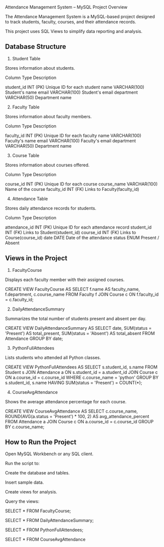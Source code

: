 Attendance Management System – MySQL Project
 Overview

The Attendance Management System is a MySQL-based project designed to track students, faculty, courses, and their attendance records.

This project uses SQL Views to simplify data reporting and analysis.

##  Database Structure

1. Student Table

Stores information about students.

Column	      Type      	 Description

student_id	  INT (PK)	     Unique ID for each student
name	      VARCHAR(100)	 Student's name
email	      VARCHAR(100)	 Student's email
department	  VARCHAR(50) 	 Department name

2. Faculty Table

Stores information about faculty members.

Column	      Type	         Description

faculty_id	  INT (PK)	     Unique ID for each faculty
name	      VARCHAR(100)	 Faculty's name
email	      VARCHAR(100)	 Faculty's email
department	  VARCHAR(50)	 Department name

3. Course Table

Stores information about courses offered.

Column	       Type	         Description

course_id	   INT (PK)	     Unique ID for each course
course_name    VARCHAR(100)	 Name of the course
faculty_id	   INT (FK)	     Links to Faculty(faculty_id)

4. Attendance Table

Stores daily attendance records for students.

Column	        Type	    Description

attendance_id	INT (PK)	Unique ID for each attendance record
student_id	    INT (FK)	Links to Student(student_id)
course_id	    INT (FK)	Links to Course(course_id)
date	        DATE	    Date of the attendance
status	        ENUM	    Present / Absent

##  Views in the Project

1. FacultyCourse

Displays each faculty member with their assigned courses.

CREATE VIEW FacultyCourse AS
SELECT f.name AS faculty_name, f.department, c.course_name
FROM Faculty f
JOIN Course c ON f.faculty_id = c.faculty_id;

2. DailyAttendanceSummary

Summarizes the total number of students present and absent per day.

CREATE VIEW DailyAttendanceSummary AS
SELECT date,
       SUM(status = 'Present') AS total_present,
       SUM(status = 'Absent') AS total_absent
FROM Attendance
GROUP BY date;

3. PythonFullAttendees

Lists students who attended all Python classes.

CREATE VIEW PythonFullAttendees AS
SELECT s.student_id, s.name
FROM Student s
JOIN Attendance a ON s.student_id = a.student_id
JOIN Course c ON a.course_id = c.course_id
WHERE c.course_name = 'python'
GROUP BY s.student_id, s.name
HAVING SUM(status = 'Present') = COUNT(*);

4. CourseAvgAttendance

Shows the average attendance percentage for each course.

CREATE VIEW CourseAvgAttendance AS
SELECT c.course_name,
       ROUND(AVG(a.status = 'Present') * 100, 2) AS avg_attendance_percent
FROM Attendance a
JOIN Course c ON a.course_id = c.course_id
GROUP BY c.course_name;

##  How to Run the Project

Open MySQL Workbench or any SQL client.

Run the script to:

Create the database and tables.

Insert sample data.

Create views for analysis.

Query the views:

SELECT * FROM FacultyCourse;

SELECT * FROM DailyAttendanceSummary;

SELECT * FROM PythonFullAttendees;

SELECT * FROM CourseAvgAttendance
